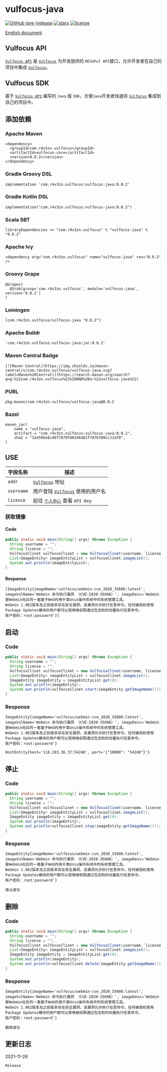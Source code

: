 # vulfocus-java



[![GitHub (pre-)release](https://img.shields.io/github/release/fofapro/vulfocus-java/all.svg)](https://github.com/fofapro/vulfocus-java/releases) [![stars](https://img.shields.io/github/stars/fofapro/vulfocus-java.svg)](https://github.com/fofapro/vulfocus-java/stargazers) [![license](https://img.shields.io/github/license/fofapro/vulfocus-java.svg)](https://github.com/fofapro/vulfocus-java/blob/master/LICENSE)

[English document](https://github.com/fofapro/vulfocus-java/blob/master/README.md)

## Vulfocus API

[`Vulfocus API`](https://fofapro.github.io/vulfocus/#/VULFOCUSAPI) 是  [`Vulfocus`](http://vulfocus.io/) 为开发提供的 `RESUFul API`接口，允许开发者在自己的项目中集成 [`Vulfocus`](http://vulfocus.io)。


## Vulfocus SDK

基于 [`Vulfocus API`](https://fofapro.github.io/vulfocus/#/VULFOCUSAPI) 编写的 `Java` 版 `SDK`，方便`Java`开发者快速将  [`Vulfocus`](http://vulfocus.io/) 集成到自己的项目中。


## 添加依赖

### Apache Maven

```
<dependency>
  <groupId>com.r4v3zn.vulfocus</groupId>
  <artifactId>vulfocus-core</artifactId>
  <version>0.0.2</version>
</dependency>
```

### Gradle Groovy DSL

```
implementation 'com.r4v3zn.vulfocus:vulfocus-java:0.0.2'
```

### Gradle Kotlin DSL

```
implementation("com.r4v3zn.vulfocus:vulfocus-java:0.0.2")
```

### Scala SBT

```
libraryDependencies += "com.r4v3zn.vulfocus" % "vulfocus-java" % "0.0.2"
```

### Apache Ivy

```
<dependency org="com.r4v3zn.vulfocus" name="vulfocus-java" rev="0.0.2" />
```

### Groovy Grape

```
@Grapes(
  @Grab(group='com.r4v3zn.vulfocus', module='vulfocus-java', version='0.0.2')
)
```

###  Leiningen

```
[com.r4v3zn.vulfocus/vulfocus-java "0.0.2"]
```

### Apache Buildr

```
'com.r4v3zn.vulfocus:vulfocus-java:jar:0.0.2'
```

### Maven Central Badge

```
[![Maven Central](https://img.shields.io/maven-central/v/com.r4v3zn.vulfocus/vulfocus-java.svg?label=Maven%20Central)](https://search.maven.org/search?q=g:%22com.r4v3zn.vulfocus%22%20AND%20a:%22vulfocus-java%22)
```

### PURL

```
pkg:maven/com.r4v3zn.vulfocus/vulfocus-java@0.0.2
```

### Bazel

```
maven_jar(
    name = "vulfocus-java",
    artifact = "com.r4v3zn.vulfocus:vulfocus-java:0.0.2",
    sha1 = "32e595e8cd0f7879fd0246d82f747b789cc21af0",
)
```

## USE

|字段名称|描述|
| ---- | ---- |
|`addr`|[`Vulfocus`](http://vulfocus.io/) 地址|
|`username`|用户登陆 [`Vulfocus`](http://vulfocus.io/) 使用的用户名|
|`licence`|前往 [`个人中心`](http://vulfocus.fofa.so/#/profile/index) 查看 `API Key`|

### 获取镜像

#### Code

```java
public static void main(String[] args) throws Exception {
  String username = "";
  String license = "";
  VulfocusClinet vulfocusClinet = new VulfocusClinet(username, license);
  List<ImageEntity> imageEntityList = vulfocusClinet.imageList();
  System.out.println(imageEntityList);
}
```

#### Response

```
[ImageEntity{imageName='vulfocus/webmin-cve_2020_35606:latest', imageVulName='Webmin 命令执行漏洞 （CVE-2020-35606）', imageDesc='Webmin是Webmin社区的一套基于Web的用于类Unix操作系统中的系统管理工具。
Webmin 1.962版本及之前版本存在安全漏洞，该漏洞允许执行任意命令。任何被授权使用Package Updates模块的用户都可以使用根权限通过包含和的向量执行任意命令。
账户密码：root:password'}]
```

## 启动

### Code

```java
public static void main(String[] args) throws Exception {
  String username = "";
  String license = "";
  VulfocusClinet vulfocusClinet = new VulfocusClinet(username, license);
  List<ImageEntity> imageEntityList = vulfocusClinet.imageList();
  ImageEntity imageEntity = imageEntityList.get(0);
  System.out.println(imageEntity);
  System.out.println(vulfocusClinet.start(imageEntity.getImageName()));
}
```


### Response

```
ImageEntity{imageName='vulfocus/webmin-cve_2020_35606:latest', imageVulName='Webmin 命令执行漏洞 （CVE-2020-35606）', imageDesc='Webmin是Webmin社区的一套基于Web的用于类Unix操作系统中的系统管理工具。
Webmin 1.962版本及之前版本存在安全漏洞，该漏洞允许执行任意命令。任何被授权使用Package Updates模块的用户都可以使用根权限通过包含和的向量执行任意命令。
账户密码：root:password'}

HostEntity{host='118.193.36.37:54240', port='{"10000": "54240"}'}
```

## 停止

### Code

```java
public static void main(String[] args) throws Exception {
  String username = "";
  String license = "";
  VulfocusClinet vulfocusClinet = new VulfocusClinet(username, license);
  List<ImageEntity> imageEntityList = vulfocusClinet.imageList();
  ImageEntity imageEntity = imageEntityList.get(0);
  System.out.println(imageEntity);
  System.out.println(vulfocusClinet.stop(imageEntity.getImageName()));
}
```

### Response

```
ImageEntity{imageName='vulfocus/webmin-cve_2020_35606:latest', imageVulName='Webmin 命令执行漏洞 （CVE-2020-35606）', imageDesc='Webmin是Webmin社区的一套基于Web的用于类Unix操作系统中的系统管理工具。
Webmin 1.962版本及之前版本存在安全漏洞，该漏洞允许执行任意命令。任何被授权使用Package Updates模块的用户都可以使用根权限通过包含和的向量执行任意命令。
账户密码：root:password'}

停止成功
```

## 删除

### Code

```java
public static void main(String[] args) throws Exception {
  String username = "";
  String license = "";
  VulfocusClinet vulfocusClinet = new VulfocusClinet(username, license);
  List<ImageEntity> imageEntityList = vulfocusClinet.imageList();
  ImageEntity imageEntity = imageEntityList.get(0);
  System.out.println(imageEntity);
  System.out.println(vulfocusClinet.delete(imageEntity.getImageName()));
}
```

### Response

```
ImageEntity{imageName='vulfocus/webmin-cve_2020_35606:latest', imageVulName='Webmin 命令执行漏洞 （CVE-2020-35606）', imageDesc='Webmin是Webmin社区的一套基于Web的用于类Unix操作系统中的系统管理工具。
Webmin 1.962版本及之前版本存在安全漏洞，该漏洞允许执行任意命令。任何被授权使用Package Updates模块的用户都可以使用根权限通过包含和的向量执行任意命令。
账户密码：root:password'}

删除成功
```

## 更新日志

2021-11-26

```
Release
```
